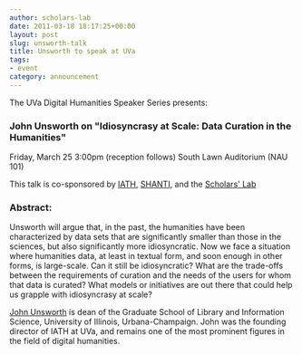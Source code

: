 ```yaml
---
author: scholars-lab
date: 2011-03-18 18:17:25+00:00
layout: post
slug: unsworth-talk
title: Unsworth to speak at UVa
tags:
- event
category: announcement
---
```


The UVa Digital Humanities Speaker Series presents: 


### John Unsworth on "Idiosyncrasy at Scale: Data Curation in the Humanities"


Friday, March 25
3:00pm (reception follows)
South Lawn Auditorium (NAU 101)

This talk is co-sponsored by [IATH](http://iath.virginia.edu), [SHANTI](http://uvashanti.org), and the [Scholars' Lab](http://scholarslab.org)



### Abstract:

Unsworth will argue that, in the past, the humanities have been characterized by data sets that are significantly smaller than those in the sciences, but also significantly more idiosyncratic. Now we face a situation where humanities data, at least in textual form, and soon enough in other forms, is large-scale. Can it still be idiosyncratic? What are the trade-offs between the requirements of curation and the needs of the users for whom that data is curated? What models or initiatives are out there that could help us grapple with idiosyncrasy at scale?

[John Unsworth](http://www3.isrl.illinois.edu/~unsworth/) is dean of the Graduate School of Library and Information Science, University of Illinois, Urbana-Champaign.  John was the founding director of IATH at UVa, and remains one of the most prominent figures in the field of digital humanities.
